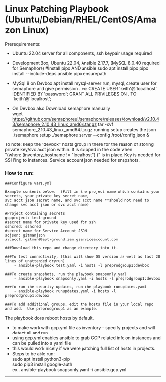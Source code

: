 # Linux Patching Playbook (Ubuntu/Debian/RHEL/CentOS/Amazon Linux)
Prerequirements:
- Ubuntu 22.04 server for all components, ssh keypair usage required
- Development Box, Ubuntu 22.04, Ansible 2.17.7, (MySQL 8.0.40 required for Semaphore)
      #Install pipx AND ansible
       sudo apt install pipx
       pipx install --include-deps ansible
       pipx ensurepath
  
- MySql 8 on Devbox
       apt install mysql-server
          run, mysql, create user for semaphore and give permission ..ex:
              CREATE USER 'keith'@'localhost' IDENTIFIED BY 'password';
              GRANT ALL PRIVILEGES ON *.* TO 'keith'@'localhost';
  
- On Devbox also Download semaphore manually  
        wget https://github.com/semaphoreui/semaphore/releases/download/v2.10.43/semaphore_2.10.43_linux_amd64.tar.gz
        tar -xvf semaphore_2.10.43_linux_amd64.tar.gz
        running setup creates the json
        ./semaphore setup
        ./semaphore server --config /root/config.json &
  



    

To note: keep the "devbox" hosts group in there for the reason of storing private key/svc acct json within.  It is skipped in the code when  
"(when:  (inventory_hostname != "localhost") )" is in place.  Key is needed for SSH'ing to instances.  Service account json needed for snapshots.  

### How to run:
```
###Configure vars.yml

Example contents below:  (Fill in the project name which contains your secrets, your private key secret name,  
svc acct json secret name, and svc acct name **should not need to change svc acct json or svc acct name)  

#Project containing secrets
gcpproject: test-ground
#secret name for private key used for ssh
sshcred: sshcred
#secret name for Service Account JSON
scjson: gitmanjson
svcacct: gitman@test-ground.iam.gserviceaccount.com

###Download this repo and change directory into it.

###To test connectivity, (this will show OS version as well as last 20 lines of unattended dryrun)
    - ansible-playbook test.yaml -i hosts -l preprodgroup1:devbox

###To create snapshots, run the playbook snapsonly.yaml
    - ansible-playbook snapsonly.yaml -i hosts -l preprodgroup1:devbox

###To run the security updates, run the playbook runupdates.yaml
    - ansible-playbook runupdates.yaml -i hosts -l preprodgroup1:devbox

###To add additional groups, edit the hosts file in your local repo and add.  Use preprodgroup1 as an example.
```

The playbook does reboot hosts by default.  


- to make work with gcp.yml file as inventory - specify projects and will detect all and run  
- using gcp.yml enables ansible to grab GCP related info on instances and can be pulled into a yaml file  
- this would work nicely if we were patching full list of hosts in projects.  
- Steps to be able run:  
sudo apt install python3-pip  
sudo pip3 install google-auth  
ex.. ansible-playbook snapsonly.yaml -i ansible.gcp.yml  

---

 
